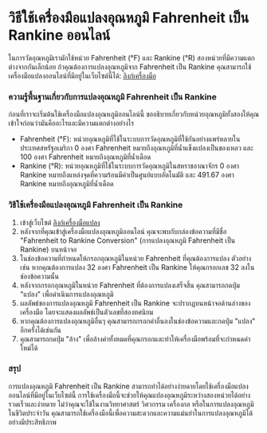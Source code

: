 วิธีใช้เครื่องมือแปลงอุณหภูมิ Fahrenheit เป็น Rankine ออนไลน์
=============================================================

ในการวัดอุณหภูมิเรามักใช้หน่วย Fahrenheit (°F) และ Rankine (°R) สองหน่วยที่มีความแตกต่างจากกันเล็กน้อย ถ้าคุณต้องการแปลงอุณหภูมิจาก Fahrenheit เป็น Rankine คุณสามารถใช้เครื่องมือแปลงออนไลน์ที่มีอยู่ในเว็บไซต์นี้ได้: [ลิงก์เครื่องมือ](https://www.onlinecalculatorsfree.com/th/convert/fahrenheit-to-rankine.html)

### ความรู้พื้นฐานเกี่ยวกับการแปลงอุณหภูมิ Fahrenheit เป็น Rankine

ก่อนที่เราจะเริ่มต้นใช้เครื่องมือแปลงอุณหภูมิออนไลน์นี้ ขออธิบายเกี่ยวกับหน่วยอุณหภูมิทั้งสองให้คุณเข้าใจก่อนว่ามันคืออะไรและมีความแตกต่างอย่างไร

- Fahrenheit (°F): หน่วยอุณหภูมิที่ใช้ในระบบการวัดอุณหภูมิที่ใช้กันอย่างแพร่หลายในประเทศสหรัฐอเมริกา 0 องศา Fahrenheit หมายถึงอุณหภูมิที่น้ำแข็งแปลงเป็นของเหลว และ 100 องศา Fahrenheit หมายถึงอุณหภูมิที่น้ำเดือด
- Rankine (°R): หน่วยอุณหภูมิที่ใช้ในระบบการวัดอุณหภูมิในสหราชอาณาจักร 0 องศา Rankine หมายถึงแหล่งจุดที่ความร้อนมีค่าเป็นศูนย์แบบอัตโนมัติ และ 491.67 องศา Rankine หมายถึงอุณหภูมิที่น้ำเดือด

### วิธีใช้เครื่องมือแปลงอุณหภูมิ Fahrenheit เป็น Rankine

1. เข้าสู่เว็บไซต์ [ลิงก์เครื่องมือแปลง](https://www.onlinecalculatorsfree.com/th/convert/fahrenheit-to-rankine.html)
2. หลังจากที่คุณเข้าสู่เครื่องมือแปลงอุณหภูมิออนไลน์ คุณจะพบกับกล่องข้อความที่มีชื่อ "Fahrenheit to Rankine Conversion" (การแปลงอุณหภูมิ Fahrenheit เป็น Rankine) บนหน้าจอ
3. ในช่องข้อความที่กำหนดให้กรอกอุณหภูมิในหน่วย Fahrenheit ที่คุณต้องการแปลง ตัวอย่างเช่น หากคุณต้องการแปลง 32 องศา Fahrenheit เป็น Rankine ให้คุณกรอกเลข 32 ลงในช่องข้อความนั้น
4. หลังจากกรอกอุณหภูมิในหน่วย Fahrenheit ที่ต้องการแปลงเสร็จสิ้น คุณสามารถกดปุ่ม "แปลง" เพื่อดำเนินการแปลงอุณหภูมิ
5. ผลลัพธ์ของการแปลงอุณหภูมิ Fahrenheit เป็น Rankine จะปรากฏบนหน้าจอด้านล่างของเครื่องมือ โดยจะแสดงผลลัพธ์เป็นตัวเลขที่สองทศนิยม
6. หากคุณต้องการแปลงอุณหภูมิอื่นๆ คุณสามารถกรอกค่าอื่นลงในช่องข้อความและกดปุ่ม "แปลง" อีกครั้งได้เช่นกัน
7. คุณสามารถกดปุ่ม "ล้าง" เพื่อล้างค่าทั้งหมดที่คุณกรอกและทำให้เครื่องมือพร้อมที่จะกำหนดค่าใหม่ได้

### สรุป

การแปลงอุณหภูมิ Fahrenheit เป็น Rankine สามารถทำได้อย่างง่ายดายโดยใช้เครื่องมือแปลงออนไลน์ที่มีอยู่ในเว็บไซต์นี้ การใช้เครื่องมือนี้จะช่วยให้คุณแปลงอุณหภูมิระหว่างสองหน่วยได้อย่างรวดเร็วและง่ายดาย ไม่ว่าคุณจะใช้ในงานวิทยาศาสตร์ วิศวกรรม เครื่องกล หรือในการแปลงอุณหภูมิในชีวิตประจำวัน คุณสามารถใช้เครื่องมือนี้เพื่อความสะดวกและความแม่นยำในการแปลงอุณหภูมิได้อย่างมีประสิทธิภาพ